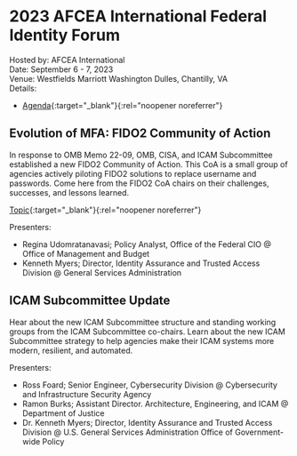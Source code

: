 # 2023 AFCEA International Federal Identity Forum
Hosted by: AFCEA International<br>
Date: September 6 - 7, 2023<br>
Venue: Westfields Marriott Washington Dulles, Chantilly, VA<br>
Details: 
- [Agenda](https://events.afcea.org/FedID23/Public/enter.aspx){:target="_blank"}{:rel="noopener noreferrer"} 

## Evolution of MFA: FIDO2 Community of Action
In response to OMB Memo 22-09, OMB, CISA, and ICAM Subcommittee established a new FIDO2 Community of Action. This CoA is a small group of agencies actively piloting FIDO2 solutions to replace username and passwords. Come here from the FIDO2 CoA chairs on their challenges, successes, and lessons learned.

[Topic](https://events.afcea.org/FedID23/Public/SessionDetails.aspx?FromPage=Sessions.aspx&SessionID=10468&SessionDateID=711){:target="_blank"}{:rel="noopener noreferrer"} 

Presenters:
- Regina Udomratanavasi; Policy Analyst, Office of the Federal CIO @ Office of Management and Budget
- Kenneth Myers; Director, Identity Assurance and Trusted Access Division @ General Services Administration

## ICAM Subcommittee Update
Hear about the new ICAM Subcommittee structure and standing working groups from the ICAM Subcommittee co-chairs. Learn about the new ICAM Subcommittee strategy to help agencies make their ICAM systems more modern, resilient, and automated.

Presenters:
- Ross Foard; Senior Engineer, Cybersecurity Division @ Cybersecurity and Infrastructure Security Agency
- Ramon Burks; Assistant Director. Architecture, Engineering, and ICAM @ Department of Justice
- Dr. Kenneth Myers; Director, Identity Assurance and Trusted Access Division @ U.S. General Services Administration Office of Government-wide Policy
